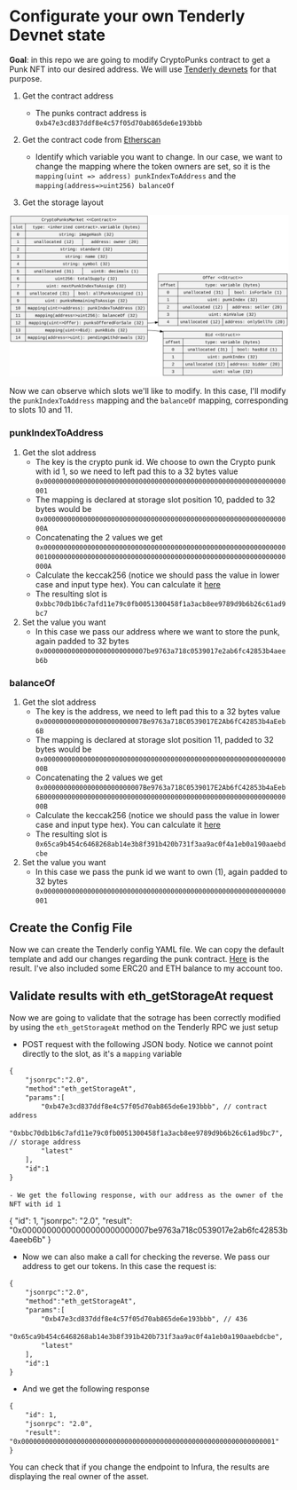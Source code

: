 # Configurate your own Tenderly Devnet state

**Goal**: in this repo we are going to modify CryptoPunks contract to get a Punk NFT into our desired address. We will use [Tenderly devnets](https://docs.tenderly.co/devnets/yaml-template) for that purpose.

1. Get the contract address
    - The punks contract address is `0xb47e3cd837ddf8e4c57f05d70ab865de6e193bbb`

2. Get the contract code from [Etherscan](https://etherscan.io/address/0xb47e3cd837ddf8e4c57f05d70ab865de6e193bbb#code)
    - Identify which variable you want to change. In our case, we want to change the mapping where the token owners are set, so it is the `mapping(uint => address) punkIndexToAddress` and the `mapping(address=>uint256) balanceOf`
3. Get the storage layout

![storage](/CryptoPunksMarket.svg)

Now we can observe which slots we'll like to modify. In this case, I'll modify the `punkIndexToAddress` mapping and the `balanceOf` mapping, corresponding to slots 10 and 11.

### punkIndexToAddress
1. Get the slot address
    - The key is the crypto punk id. We choose to own the Crypto punk with id 1, so we need to left pad this to a 32 bytes value `0x0000000000000000000000000000000000000000000000000000000000000001`
    - The mapping is declared at storage slot position 10, padded to 32 bytes would be
    `0x000000000000000000000000000000000000000000000000000000000000000A`
    - Concatenating the 2 values we get
    `0x0000000000000000000000000000000000000000000000000000000000000001000000000000000000000000000000000000000000000000000000000000000A`
    - Calculate the keccak256 (notice we should pass the value in lower case and input type hex). You can calculate it [here](https://emn178.github.io/online-tools/keccak_256.html)
    - The resulting slot is `0xbbc70db1b6c7afd11e79c0fb0051300458f1a3acb8ee9789d9b6b26c61ad9bc7`
2. Set the value you want
    - In this case we pass our address where we want to store the punk, again padded to 32 bytes `0x00000000000000000000000007be9763a718c0539017e2ab6fc42853b4aeeb6b`

### balanceOf
1. Get the slot address
    - The key is the address, we need to left pad this to a 32 bytes value `0x0000000000000000000000007Be9763a718C0539017E2Ab6fC42853b4aEeb6B`
    - The mapping is declared at storage slot position 11, padded to 32 bytes would be
    `0x000000000000000000000000000000000000000000000000000000000000000B`
    - Concatenating the 2 values we get
    `0x0000000000000000000000007Be9763a718C0539017E2Ab6fC42853b4aEeb6B000000000000000000000000000000000000000000000000000000000000000B`
    - Calculate the keccak256 (notice we should pass the value in lower case and input type hex). You can calculate it [here](https://emn178.github.io/online-tools/keccak_256.html)
    - The resulting slot is `0x65ca9b454c6468268ab14e3b8f391b420b731f3aa9ac0f4a1eb0a190aaebdcbe`
2. Set the value you want
    - In this case we pass the punk id we want to own (1), again padded to 32 bytes `0x0000000000000000000000000000000000000000000000000000000000000001`


## Create the Config File
Now we can create the Tenderly config YAML file. We can copy the default template and add our changes regarding the punk contract.
[Here](./devnet.yml) is the result. I've also included some ERC20 and ETH balance to my account too.

## Validate results with eth_getStorageAt request
Now we are going to validate that the sotrage has been correctly modified by using the `eth_getStorageAt` method on the Tenderly RPC we just setup
- POST request with the following JSON body. Notice we cannot point directly to the slot,  as it's a `mapping` variable

```
{
    "jsonrpc":"2.0",
    "method":"eth_getStorageAt",
    "params":[
        "0xb47e3cd837ddf8e4c57f05d70ab865de6e193bbb", // contract address
        "0xbbc70db1b6c7afd11e79c0fb0051300458f1a3acb8ee9789d9b6b26c61ad9bc7", // storage address
        "latest"
    ],
    "id":1
}

- We get the following response, with our address as the owner of the NFT with id 1
```
{
    "id": 1,
    "jsonrpc": "2.0",
    "result": "0x00000000000000000000000007be9763a718c0539017e2ab6fc42853b4aeeb6b"
}


- Now we can also make a call for checking the reverse. We pass our address to get our tokens. In this case the request is:

```
{
    "jsonrpc":"2.0",
    "method":"eth_getStorageAt",
    "params":[
        "0xb47e3cd837ddf8e4c57f05d70ab865de6e193bbb", // 436
        "0x65ca9b454c6468268ab14e3b8f391b420b731f3aa9ac0f4a1eb0a190aaebdcbe",
        "latest"
    ],
    "id":1
}
```

- And we get the following response

```
{
    "id": 1,
    "jsonrpc": "2.0",
    "result": "0x0000000000000000000000000000000000000000000000000000000000000001"
}
```

You can check that if you change the endpoint to Infura, the results are displaying the real owner of the asset.